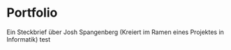 # Portfolio

Ein Steckbrief über Josh Spangenberg
(Kreiert im Ramen eines Projektes in Informatik)
test
